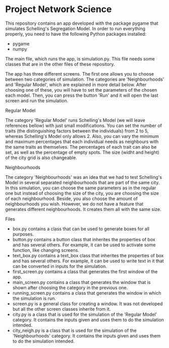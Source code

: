 # Project Network Science

This repository contains an app developed with the package pygame that simulates Schelling's Segregation Model.
In order to run everything properly, you need to have the following Python packages installed:
- pygame
- numpy

The main file, which runs the app, is simulation.py. This file needs some classes that are in the other files of these repository.

The app has three different screens. The first one allows you to choose between two categories of simulation.
The categories are 'Neighbourhoods' and 'Regular Model', which are explained in more detail below.
After choosing one of these, you will have to set the parameters of the chosen each model. 
Then, you can press the button 'Run' and it will open the last screen and run the simulation.

Regular Model

The category 'Regular Model' runs Schelling's Model (we will leave references bellow) with just small modifications.
You can set the number of traits (the distinguishing factors between the individuals) from 2 to 5, whereas Schelling's Model only allows 2.
Also, you can vary the minimum and maximum percentages that each individual needs as neighbours with the same traits as themselves.
The percentages of each trait can also be set, as well as the percentage of empty spots. 
The size (widht and height) of the city grid is also changeable.

Neighbourhoods

The category 'Neighbourhoods' was an idea that we had to test Schelling's Model in several separated neighbourhoods that are part of the same city.
In this simulation, you can choose the same parameters as in the regular one but instead of choosing the size of the city, you are choosing the size of each neighbourhood.
Beside, you also choose the amount of neighbourhoods you wish.
However, we do not have a feature that generates different neighbourhoods.
It creates them all with the same size.

Files

- box.py contains a class that can be used to generate boxes for all purposes.
- button.py contains a button class that inherites the properties of box and has several others. For example, it can be used to activate some function, like changing screens.
- text_box.py contains a text_box class that inherites the properties of box and has several others. For example, it can be used to write text in it that can be converted in inputs for the simulation.
- first_screen.py contains a class that generates the first window of the app.
- main_screen.py contains a class that generates the window that is shown after choosing the category in the previous one.
- running_screen.py contains a class that generates the window in which the simulation is run.
- screen.py is a general class for creating a window. It was not developed but all the other screen classes inherite from it.
- city.py is a class that is used for the simulation of the 'Regular Model' category. It contains the inputs given and uses them to do the simulation intended.
- city_neigh.py is a class that is used for the simulation of the 'Neighbourhoods' category. It contains the inputs given and uses them to do the simulation intended.


